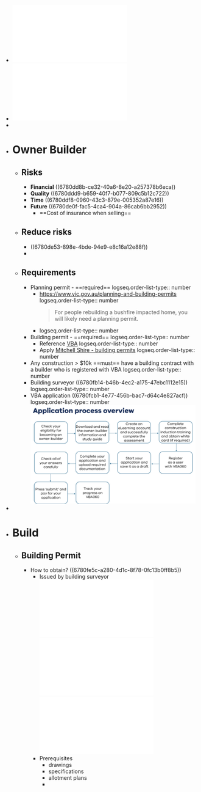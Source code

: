 - ![PRS-HAN-008-Owner-Builder-Information-and-Study-Guide.pdf](../assets/PRS-HAN-008-Owner-Builder-Information-and-Study-Guide_1736498537051_0.pdf)
- ![10 The Heights Wallan COS and Sec32.pdf](../assets/10_The_Heights_Wallan_COS_and_Sec32_1736507649794_0.pdf)
-
- # Owner Builder
	- ## Risks
		- **Financial** ((6780dd8b-ce32-40a6-8e20-a257378b6eca))
		- **Quality** ((6780ddd9-b659-40f7-b077-809c5b12c722))
		- **Time** ((6780ddf8-0960-43c3-879e-005352a87e16))
		- **Future** ((6780de0f-fac5-4ca4-904a-86cab6bb2952))
			- ==Cost of insurance when selling==
	- ## Reduce risks
		- ((6780de53-898e-4bde-94e9-e8c16a12e88f))
		-
	- ## Requirements
		- Planning permit - ==required==
		  logseq.order-list-type:: number
			- https://www.vic.gov.au/planning-and-building-permits
			  logseq.order-list-type:: number
			  > For people rebuilding a bushfire impacted home, you will likely need a planning permit.
			- logseq.order-list-type:: number
		- Building permit - ==required== 
		  logseq.order-list-type:: number
			- Reference [VBA](https://www.vba.vic.gov.au/consumers/home-renovation-essentials/permits)
			  logseq.order-list-type:: number
			- Apply [Mitchell Shire - building permits](https://www.mitchellshire.vic.gov.au/plan-and-build/building-services/building-permits)
			  logseq.order-list-type:: number
		- Any construction > $10k ==must== have a building contract with a builder who is registered with VBA
		  logseq.order-list-type:: number
		- Building surveyor ((6780fb14-b46b-4ec2-a175-47ebc1112e15))
		  logseq.order-list-type:: number
		- VBA application ((6780fcb1-4e77-456b-bac7-d64c4e827acf))
		  logseq.order-list-type:: number
		  ![image.png](../assets/image_1736507275231_0.png)
-
- # Build
	- ## Building Permit
		- How to obtain? ((6780fe5c-a280-4d1c-8f78-0fc13b0ff8b5))
			- Issued by building surveyor ![10 The Heights Wallan COS and Sec32.pdf](../assets/10_The_Heights_Wallan_COS_and_Sec32_1736507626547_0.pdf) ![10 The Heights Wallan COS and Sec32.pdf](../assets/10_The_Heights_Wallan_COS_and_Sec32_1736507634657_0.pdf) ![10 The Heights Wallan COS and Sec32.pdf](../assets/10_The_Heights_Wallan_COS_and_Sec32_1736507641383_0.pdf)
			- Prerequisites
				- drawings
				- specifications
				- allotment plans
				-